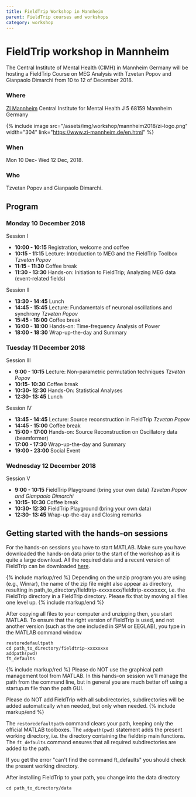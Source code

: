 ```yaml
---
title: FieldTrip Workshop in Mannheim
parent: FieldTrip courses and workshops
category: workshop
---
```


# FieldTrip workshop in Mannheim

The Central Institute of Mental Health (CIMH) in Mannheim Germany will be hosting a FieldTrip Course on MEG Analysis with Tzvetan Popov and Gianpaolo Dimarchi from 10 to 12 of December 2018.

### Where

[ZI Mannheim](https://www.zi-mannheim.de/en.html)
Central Institute for Mental Health
J 5
68159 Mannheim
Germany

{% include image src="/assets/img/workshop/mannheim2018/zi-logo.png" width="304" link="https://www.zi-mannheim.de/en.html" %}

### When

Mon 10 Dec- Wed 12 Dec, 2018.

### Who

Tzvetan Popov and Gianpaolo Dimarchi.

## Program

### Monday 10 December 2018

Session I

- **10:00 - 10:15** Registration, welcome and coffee
- **10:15 - 11:15** Lecture: Introduction to MEG and the FieldTrip Toolbox _Tzvetan Popov_
- **11:15 - 11:30** Coffee break
- **11:30 - 13:30** Hands-on: Initiation to FieldTrip; Analyzing MEG data (event-related fields)

Session II

- **13:30 - 14:45** Lunch
- **14:45 - 15:45** Lecture: Fundamentals of neuronal oscillations and synchrony _Tzvetan Popov_
- **15:45 - 16:00** Coffee break
- **16:00 - 18:00** Hands-on: Time-frequency Analysis of Power
- **18:00 - 18:30** Wrap-up-the-day and Summary

### Tuesday 11 December 2018

Session III

- **9:00 - 10:15** Lecture: Non-parametric permutation techniques _Tzvetan Popov_
- **10:15- 10:30** Coffee break
- **10:30- 12:30** Hands-On: Statistical Analyses
- **12:30- 13:45** Lunch

Session IV

- **13:45 - 14:45** Lecture: Source reconstruction in FieldTrip _Tzvetan Popov_
- **14:45 - 15:00** Coffee break
- **15:00 - 17:00** Hands-on: Source Reconstruction on Oscillatory data (beamformer)
- **17:00 - 17:30** Wrap-up-the-day and Summary
- **19:00 - 23:00** Social Event

### Wednesday 12 December 2018

Session V

- **9:00 - 10:15** FieldTrip Playground (bring your own data) _Tzvetan Popov and Gianpaolo Dimarchi_
- **10:15- 10:30** Coffee break
- **10:30- 12:30** FieldTrip Playground (bring your own data)
- **12:30- 13:45** Wrap-up-the-day and Closing remarks

## Getting started with the hands-on sessions

For the hands-on sessions you have to start MATLAB. Make sure you have downloaded the hands-on data prior to the start of the workshop as it is quite a large download. All the required data and a recent version of FieldTrip can be downloaded [here](https://download.fieldtriptoolbox.org/workshop/mannheim2018/).

{% include markup/red %}
Depending on the unzip program you are using (e.g., Winrar), the name of the zip file might also appear as directory, resulting in path_to_directory/fieldtrip-xxxxxxxx/fieldtrip-xxxxxxxx, i.e. the FieldTrip directory in a FieldTrip directory. Please fix that by moving all files one level up.
{% include markup/end %}

After copying all files to your computer and unzipping then, you start MATLAB. To ensure that the right version of FieldTrip is used, and not another version (such as the one included in SPM or EEGLAB), you type in the MATLAB command window

    restoredefaultpath
    cd path_to_directory/fieldtrip-xxxxxxxx
    addpath(pwd)
    ft_defaults

{% include markup/red %}
Please do NOT use the graphical path management tool from MATLAB. In this hands-on session we'll manage the path from the command line, but in general you are much better off using a startup.m file than the path GUI.

Please do NOT add FieldTrip with all subdirectories, subdirectories will be added automatically when needed, but only when needed.
{% include markup/end %}

The `restoredefaultpath` command clears your path, keeping only the
official MATLAB toolboxes. The `addpath(pwd)` statement adds the
present working directory, i.e. the directory containing the fieldtrip
main functions. The `ft_defaults` command ensures that all required
subdirectories are added to the path.

If you get the error "can't find the command ft_defaults" you should check the present working directory.

After installing FieldTrip to your path, you change into the data directory

    cd path_to_directory/data
